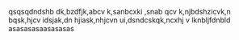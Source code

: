 qsqsqdndshb dk,bzdfjk,abcv k,sanbcxki ,snab qcv k,njbdshzicvk,n bqsk,hjcv idsjak,dn hjiask,nhjcvn ui,dsndcskqk,ncxhj v
lknbljfdnbld
asasasasaasasasas

